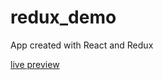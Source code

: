 # redux_demo

App created with React and Redux

<a href='https://tomasz-paterka.github.io/redux-demo/'>live preview</a>

